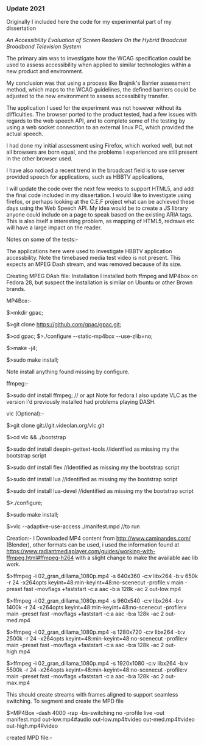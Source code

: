 ### Update 2021 

Originally I included here the code for my experimental part of my dissertation 

_An Accessibility Evaluation of Screen Readers On the Hybrid Broadcast Broadband Television System_

The primary aim was to investigate how the WCAG specification could be used to assess accessibility when applied to similar technologies within a new product and environment.

My conclusion was that using a process like Brajnik's Barrier assessment method, which maps to the WCAG guidelines, the defined barriers could be adjusted to the new environment to assess accessibility transfer.  

The application I used for the experiment was not however without its difficulties. The browser ported to the product tested, had a few issues with regards to the web speech API, and to complete some of the testing by using a web socket connection to an external linux PC, which provided the actual speech.

I had done my initial assessment using Firefox, which worked well, but not all browsers are born equal, and the problems I experienced are still present in the other browser used. 

I have also noticed a recent trend in the broadcast field is to use server provided speech for applications, such as HBBTV applications, 

I will update the code over the next few weeks to support HTML5, and add the final code included in my dissertation.
I would like to investigate using firefox, or perhaps looking at the C.E.F project what can be achieved these days using the Web Speech API. My idea would be to create a JS library anyone could include on a page to speak based on the existing ARIA tags. This is also itself a interesting problem, as mapping of HTML5, redraws etc will have a large impact on the reader.


Notes on some of the tests:-

The applications here were used to investigate HBBTV application accessbility.
Note the timebased media test video is not present. This expects an MPEG Dash stream, and was removed because of its size.

Creating MPEG DAsh file:
Installation
I installed both ffmpeg and MP4box on Fedora 28, but suspect the installation is similar on Ubuntu or other Brown brands.

MP4Box:-

 $>mkdir gpac;
 
 $>git clone https://github.com/gpac/gpac.git;
 
 $>cd gpac;
 $>./configure --static-mp4box --use-zlib=no;
 
 $>make -j4;
 
 $>sudo make install;

Note install anything found missing by configure.

ffmpeg:-


$>sudo dnf install ffmpeg; // or apt
Note for fedora I also update VLC as the version i'd previously installed had problems playing DASH.

vlc (Optional):-

$>git clone git://git.videolan.org/vlc.git

$>cd vlc && ./bootstrap

$>sudo dnf install deepin-gettext-tools //identfied as missing my the bootstrap script

$>sudo dnf install flex //identified as missing my the bootstrap script

$>sudo dnf install lua //identified as missing my the bootstrap script

$>sudo dnf install lua-devel //identified as missing my the bootstrap script

$>./configure;

$>sudo make install;

$>vlc --adaptive-use-access  ./manifest.mpd //to run

Creation:-
I Downloaded MP4 content from http://www.caminandes.com/ (Blender), other formats can be used, i used the information found at https://www.radiantmediaplayer.com/guides/working-with-ffmpeg.html#ffmpeg-h264 with a slight change to make the available aac lib work.


$>ffmpeg -i 02_gran_dillama_1080p.mp4 -s 640x360 -c:v libx264 -b:v 650k -r 24 -x264opts keyint=48:min-keyint=48:no-scenecut -profile:v main -preset fast -movflags +faststart -c:a aac -b:a 128k -ac 2 out-low.mp4

$>ffmpeg -i 02_gran_dillama_1080p.mp4 -s 960x540 -c:v libx264 -b:v 1400k -r 24 -x264opts keyint=48:min-keyint=48:no-scenecut -profile:v main -preset fast -movflags +faststart -c:a aac -b:a 128k -ac 2 out-med.mp4

$>ffmpeg -i 02_gran_dillama_1080p.mp4 -s 1280x720 -c:v libx264 -b:v 2500k -r 24 -x264opts keyint=48:min-keyint=48:no-scenecut -profile:v main -preset fast -movflags +faststart -c:a aac -b:a 128k -ac 2 out-high.mp4

$>ffmpeg -i 02_gran_dillama_1080p.mp4 -s 1920x1080 -c:v libx264 -b:v 5500k -r 24 -x264opts keyint=48:min-keyint=48:no-scenecut -profile:v main -preset fast -movflags +faststart -c:a aac -b:a 128k -ac 2 out-max.mp4

This should create streams with frames aligned to support seamless switching. To segment and create the MPD file


$>MP4Box -dash 4000 -rap -bs-switching no -profile live -out manifest.mpd out-low.mp4#audio out-low.mp4#video out-med.mp4#video out-high.mp4#video


created MPD file:-


<?xml version="1.0"?>
<!-- MPD file Generated with GPAC version 0.7.2-DEV-rev625-gc956332c8-master  at 2018-08-01T10:02:14.485Z-->
<MPD xmlns="urn:mpeg:dash:schema:mpd:2011" minBufferTime="PT1.500S" type="static" mediaPresentationDuration="PT0H2M26.048S" maxSegmentDuration="PT0H0M6.000S" profiles="urn:mpeg:dash:profile:isoff-live:2011">
 <ProgramInformation moreInformationURL="http://gpac.io">
  <Title>manifest.mpd generated by GPAC</Title>
 </ProgramInformation>
 <Period duration="PT0H2M26.048S">
  <AdaptationSet segmentAlignment="true" lang="eng">
   <Representation id="1" mimeType="audio/mp4" codecs="mp4a.40.2" startWithSAP="1" bandwidth="128670">
    <AudioChannelConfiguration schemeIdUri="urn:mpeg:dash:23003:3:audio_channel_configuration:2011" value="2"/>
    <SegmentTemplate media="out-low_dash_track2_$Number$.m4s" timescale="48000" startNumber="1" duration="192000" initialization="out-low_dash_track2_init.mp4"/>
   </Representation>
  </AdaptationSet>
  <AdaptationSet segmentAlignment="true" maxWidth="1280" maxHeight="720" maxFrameRate="24" par="16:9" lang="eng">
   <Representation id="2" mimeType="video/mp4" codecs="avc1.4D401E" width="640" height="360" frameRate="24" sar="1:1" startWithSAP="1" bandwidth="654707">
    <SegmentTemplate media="out-low_dash_track1_$Number$.m4s" timescale="12288" startNumber="1" duration="49152" initialization="out-low_dash_track1_init.mp4"/>
   </Representation>
   <Representation id="3" mimeType="video/mp4" codecs="avc1.4D401F" width="960" height="540" frameRate="24" sar="1:1" startWithSAP="1" bandwidth="1407767">
    <SegmentTemplate media="out-med_dash_track1_$Number$.m4s" timescale="12288" startNumber="1" duration="49152" initialization="out-med_dash_track1_init.mp4"/>
   </Representation>
   <Representation id="4" mimeType="video/mp4" codecs="avc1.4D401F" width="1280" height="720" frameRate="24" sar="1:1" startWithSAP="1" bandwidth="2513904">
    <SegmentTemplate media="out-high_dash_track1_$Number$.m4s" timescale="12288" startNumber="1" duration="49152" initialization="out-high_dash_track1_init.mp4"/>
   </Representation>
  </AdaptationSet>
 </Period>
</MPD>
